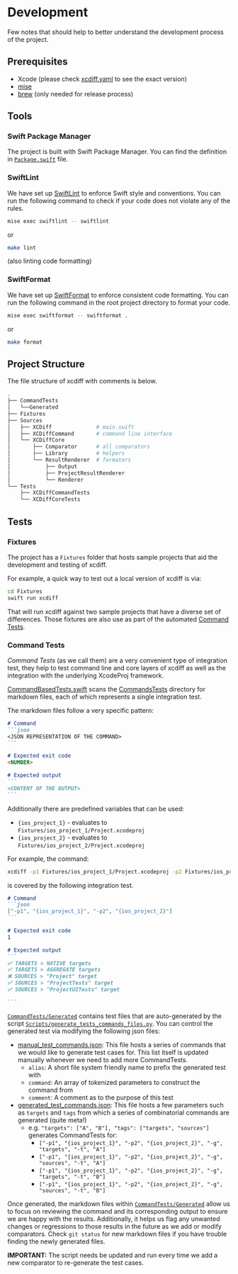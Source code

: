 # Development

Few notes that should help to better understand the development process of the project.

## Prerequisites

- Xcode (please check [xcdiff.yaml](https://github.com/bloomberg/xcdiff/blob/main/.github/workflows/xcdiff.yaml) to see the exact version)
- [mise](https://mise.jdx.dev)
- [brew](https://brew.sh) (only needed for release process)

## Tools

### Swift Package Manager

The project is built with Swift Package Manager. You can find the definition in [`Package.swift`](../Package.swift) file.

### SwiftLint

We have set up [SwiftLint](https://github.com/realm/SwiftLint) to enforce Swift style and conventions.
You can run the following command to check if your code does not violate any of the rules.

```sh
mise exec swiftlint -- swiftlint
```

or 

```sh
make lint
```
(also linting code formatting)

### SwiftFormat

We have set up [SwiftFormat](https://github.com/nicklockwood/SwiftFormat) to enforce consistent code formatting. You can run the following command in the root project directory to format your code.

```sh
mise exec swiftformat -- swiftformat .
```

or

```sh
make format
```

## Project Structure

The file structure of xcdiff with comments is below.

```sh
.
├── CommandTests
│   └──Generated
├── Fixtures
├── Sources
│   ├── XCDiff              # main.swift
│   ├── XCDiffCommand       # command line interface
│   └── XCDiffCore
│       ├── Comparator      # all comparators
│       ├── Library         # helpers
│       └── ResultRenderer  # formaters
│           ├── Output
│           ├── ProjectResultRenderer
│           └── Renderer
└── Tests
    ├── XCDiffCommandTests
    └── XCDiffCoreTests
```

## Tests

### Fixtures

The project has a `Fixtures` folder that hosts sample projects that aid the development and testing of xcdiff.

For example, a quick way to test out a local version of xcdiff is via:

```sh
cd Fixtures
swift run xcdiff
```

That will run xcdiff against two sample projects that have a diverse set of differences. Those fixtures are also use as part of the automated [Command Tests](#command-tests).

### Command Tests

*Command Tests* (as we call them) are a very convenient type of integration test, they help to test command line and core layers of xcdiff as well as the integration with the underlying XcodeProj framework.

[CommandBasedTests.swift](../Tests/XCDiffCommandTests/CommandBasedTests.swift) scans the [CommandsTests](../CommandTests) directory for markdown files, each of which represents a single integration test.

The markdown files follow a very specific pattern:

````md
# Command
```json
<JSON REPRESENTATION OF THE COMMAND>
```

# Expected exit code
<NUMBER>

# Expected output
```
<CONTENT OF THE OUTPUT>
```
````

Additionally there are predefined variables that can be used:
- `{ios_project_1}` - evaluates to `Fixtures/ios_project_1/Project.xcodeproj`
- `{ios_project_2}` - evaluates to `Fixtures/ios_project_2/Project.xcodeproj`

For example, the command:

```sh
xcdiff -p1 Fixtures/ios_project_1/Project.xcodeproj -p2 Fixtures/ios_project_2/Project.xcodeproj
```

is covered by the following integration test.

````md
# Command
```json
["-p1", "{ios_project_1}", "-p2", "{ios_project_2}"]
```

# Expected exit code
1

# Expected output
```
✅ TARGETS > NATIVE targets
✅ TARGETS > AGGREGATE targets
❌ SOURCES > "Project" target
✅ SOURCES > "ProjectTests" target
✅ SOURCES > "ProjectUITests" target

```
````

[`CommandTests/Generated`](../CommandTests/Generated) contains test files that are auto-generated by the script [`Scripts/generate_tests_commands_files.py`](../Scripts/generate_tests_commands_files.py). You can control the generated test via modifying the following json files:

- [manual_test_commands.json](../CommandTests/manual_test_commands.json): This file hosts a series of commands that we would like to generate test cases for. This list itself is updated manually whenever we need to add more CommandTests.
  - `alias`: A short file system friendly name to prefix the generated test with
  - `command`: An array of tokenized parameters to construct the command from
  - `comment`: A comment as to the purpose of this test
- [generated_test_commands.json](../CommandTests/generated_test_commands.json): This file hosts a few parameters such as `targets` and `tags` from which a series of combinatorial commands are generated (quite meta!)
   - e.g. `"targets": ["A", "B"], "tags": ["targets", "sources"]` generates CommandTests for:
      - `["-p1", "{ios_project_1}", "-p2", "{ios_project_2}", "-g", "targets", "-t", "A"]`
      - `["-p1", "{ios_project_1}", "-p2", "{ios_project_2}", "-g", "sources", "-t", "A"]`
      - `["-p1", "{ios_project_1}", "-p2", "{ios_project_2}", "-g", "targets", "-t", "B"]`
      - `["-p1", "{ios_project_1}", "-p2", "{ios_project_2}", "-g", "sources", "-t", "B"]`

Once generated, the markdown files within [`CommandTests/Generated`](../CommandTests/Generated) allow us to focus on reviewing the command and its corresponding output to ensure we are happy with the results. Additionally, it helps us flag any unwanted changes or regressions to those results in the future as we add or modify comparators. Check `git status` for new markdown files if you have trouble finding the newly generated files.

**IMPORTANT:** The script needs be updated and run every time we add a new comparator to re-generate the test cases.
